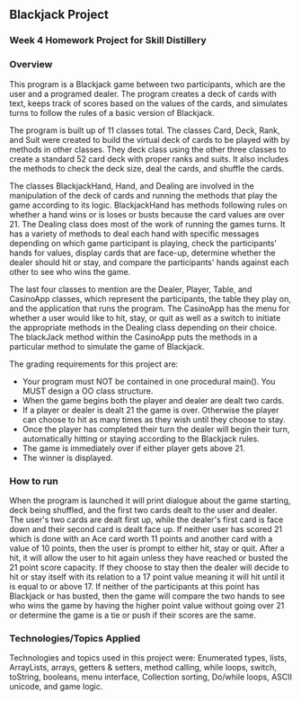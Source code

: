 ## Blackjack Project

### Week 4 Homework Project for Skill Distillery

### Overview
This program is a Blackjack game between two participants, which are the user and a programed dealer. The program creates a deck of cards with text, keeps track of scores based on the values of the cards, and simulates turns to follow the rules of a basic version of Blackjack.

The program is built up of 11 classes total. The classes Card, Deck, Rank, and Suit were created to build the virtual deck of cards to be played with by methods in other classes. They deck class using the other three classes to create a standard 52 card deck with proper ranks and suits. It also includes the methods to check the deck size, deal the cards, and shuffle the cards.

The classes BlackjackHand, Hand, and Dealing are involved in the manipulation of the deck of cards and running the methods that play the game according to its logic. BlackjackHand has methods following rules on whether a hand wins or is loses or busts because the card values are over 21. The Dealing class does most of the work of running the games turns. It has a variety of methods to deal each hand with specific messages depending on which game participant is playing, check the participants' hands for values, display cards that are face-up, determine whether the dealer should hit or stay, and compare the participants' hands against each other to see who wins the game.

The last four classes to mention are the Dealer, Player, Table, and CasinoApp classes, which represent the participants, the table they play on, and the application that runs the program. The CasinoApp has the menu for whether a user would like to hit, stay, or quit as well as a switch to initiate the appropriate methods in the Dealing class depending on their choice. The blackJack method within the CasinoApp puts the methods in a particular method to simulate the game of Blackjack.

The grading requirements for this project are:
-  Your program must NOT be contained in one procedural main(). You MUST design a OO class structure.
- When the game begins both the player and dealer are dealt two cards.
- If a player or dealer is dealt 21 the game is over. Otherwise the player can choose to hit as many times as they wish until they choose to stay.
- Once the player has completed their turn the dealer will begin their turn, automatically hitting or staying according to the Blackjack rules.
- The game is immediately over if either player gets above 21.
- The winner is displayed.

### How to run
When the program is launched it will print dialogue about the game starting, deck being shuffled, and the first two cards dealt to the user and dealer. The user's two cards are dealt first up, while the dealer's first card is face down and their second card is dealt face up. If neither user has scored 21 which is done with an Ace card worth 11 points and another card with a value of 10 points, then the user is prompt to either hit, stay or quit. After a hit, it will allow the user to hit again unless they have reached or busted the 21 point score capacity. If they choose to stay then the dealer will decide to hit or stay itself with its relation to a 17 point value meaning it will hit until it is equal to or above 17. If neither of the participants at this point has Blackjack or has busted, then the game will compare the two hands to see who wins the game by having the higher point value without going over 21 or determine the game is a tie or push if their scores are the same.


### Technologies/Topics Applied
Technologies and topics used in this project were: Enumerated types, lists, ArrayLists, arrays, getters & setters, method calling, while loops, switch, toString, booleans, menu interface, Collection sorting, Do/while loops, ASCII unicode, and game logic.
